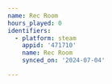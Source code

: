 ```yaml
---
name: Rec Room
hours_played: 0
identifiers:
  - platform: steam
    appid: '471710'
    name: Rec Room
    synced_on: '2024-07-04'

---
```


